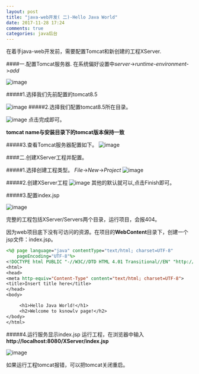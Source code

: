 ```yaml
---
layout: post
title: "java-web开发( 二)-Hello Java World"
date: 2017-11-28 17:24
comments: true
categories: java后台
---
```


在着手java-web开发前，需要配置Tomcat和新创建的工程XServer.
 <!--more-->

####一.配置Tomcat服务器.
在系统偏好设置中*server*->*runtime-environment*->*add*

![image](/images/post/2017-11-28-javawebkai-fa-2/runtime-environment-config.png) 

#####1.选择我们先前配置的tomcat8.5

![image](/images/post/2017-11-28-javawebkai-fa-2/runtime-environment-config1.png) 
#####2.选择我们配置tomcat8.5所在目录。

![image](/images/post/2017-11-28-javawebkai-fa-2/runtime-environment-config2.png) 
点击完成即可。

**tomcat  name与安装目录下的tomcat版本保持一致**

#####3.查看Tomcat服务器配置如下。
![image](/images/post/2017-11-28-javawebkai-fa-2/runtime-environment-config3.png) 

####二.创建XServer工程并配置。

#####1.选择创建工程类型。
*File*->*New*->*Project*
![image](/images/post/2017-11-28-javawebkai-fa-2/new_project_type.png)

#####2.创建XServer工程
![image](/images/post/2017-11-28-javawebkai-fa-2/new_project_xserver.png)
其他的默认就可以,点击Finish即可。

#####3.配置index.jsp

![image](/images/post/2017-11-28-javawebkai-fa-2/new_project_index_jsp.png)

完整的工程包括XServer/Servers两个目录，运行项目，会报404。


因为web项目底下没有可访问的资源。在项目的**WebContent**目录下，创建一个jsp文件：index.jsp。

```jsp
<%@ page language="java" contentType="text/html; charset=UTF-8"
    pageEncoding="UTF-8"%>
<!DOCTYPE html PUBLIC "-//W3C//DTD HTML 4.01 Transitional//EN" "http://www.w3.org/TR/html4/loose.dtd">
<html>
<head>
<meta http-equiv="Content-Type" content="text/html; charset=UTF-8">
<title>Insert title here</title>
</head>
<body>

     <h1>Hello Java World!</h1>  
     <h2>Welcome to ksnowlv page!</h2>
</body>
</html>
```

#####4.运行服务显示index.jsp
运行工程，在浏览器中输入**http://localhost:8080/XServer/index.jsp**

![image](/images/post/2017-11-28-javawebkai-fa-2/new_project_xserver_result.png)

如果运行工程tomcat报错，可以把tomcat关闭重启。